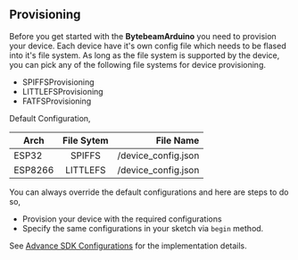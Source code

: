 ## Provisioning

Before you get started with the **BytebeamArduino** you need to provision your device. Each device have it's own config file which needs to be flased into it's file system. As long as the file system is supported by the device, you can pick any of the following file systems for device provisioning.

- SPIFFSProvisioning
- LITTLEFSProvisioning
- FATFSProvisioning

Default Configuration,

| Arch          | File Sytem    | File Name           |
| ------------- |:-------------:| -------------------:|
| ESP32         | SPIFFS        | /device_config.json |
| ESP8266       | LITTLEFS      | /device_config.json |

You can always override the default configurations and here are steps to do so,
 - Provision your device with the required configurations
 - Specify the same configurations in your sketch via `begin` method.

 See [Advance SDK Configurations](https://docs.bytebeam.io/docs/advance-sdk-configurations) for the implementation details.
